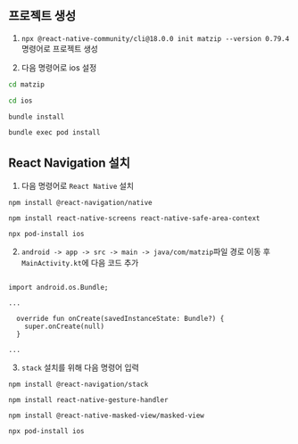 ## 프로젝트 생성

1. `npx @react-native-community/cli@18.0.0 init matzip --version 0.79.4` 명령어로 프로젝트 생성

2. 다음 명령어로 ios 설정

```bash
cd matzip

cd ios

bundle install

bundle exec pod install
```

## React Navigation 설치

1. 다음 명령어로 `React Native` 설치

```
npm install @react-navigation/native

npm install react-native-screens react-native-safe-area-context

npx pod-install ios
```

2. `android -> app -> src -> main -> java/com/matzip`파일 경로 이동 후 `MainActivity.kt`에 다음 코드 추가

```

import android.os.Bundle;

...

  override fun onCreate(savedInstanceState: Bundle?) {
    super.onCreate(null)
  }

...

```

3. `stack` 설치를 위해 다음 명령어 입력

```
npm install @react-navigation/stack

npm install react-native-gesture-handler

npm install @react-native-masked-view/masked-view

npx pod-install ios
```
